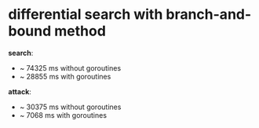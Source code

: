 # differential search with branch-and-bound method


**search**:

* ~ 74325 ms without goroutines
* ~ 28855 ms with goroutines

**attack**:

* ~ 30375 ms without goroutines
* ~ 7068 ms with goroutines